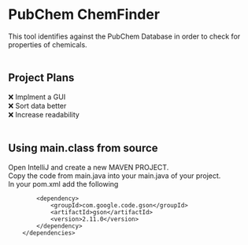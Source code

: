 # PubChem ChemFinder
This tool identifies against the PubChem Database in order to check for properties of chemicals.<br>
<br>
## Project Plans
:x: Implment a GUI<br>
:x: Sort data better<br>
:x: Increase readability<br>
<br>
## Using main.class from source
Open IntelliJ and create a new MAVEN PROJECT.<br>
Copy the code from main.java into your main.java of your project.<br>
In your pom.xml add the following<br>
```    <dependencies>
        <dependency>
            <groupId>com.google.code.gson</groupId>
            <artifactId>gson</artifactId>
            <version>2.11.0</version>
        </dependency>
    </dependencies>
